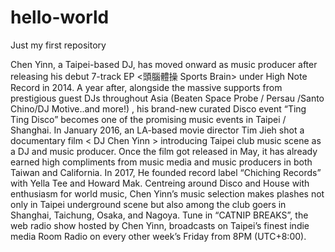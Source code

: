 # hello-world
Just my first repository

Chen Yinn, a Taipei-based DJ, has moved onward as music producer after releasing his debut 7-track EP  <頭腦體操 Sports Brain> under High Note Record in 2014. A year after, alongside the massive supports from prestigious guest DJs throughout Asia (Beaten Space Probe / Persau /Santo Chino/DJ Motive..and more!) , his brand-new curated Disco event “Ting Ting Disco” becomes one of the promising music events in Taipei / Shanghai.  In January 2016, an LA-based movie director Tim Jieh shot a documentary film < DJ Chen Yinn > introducing Taipei club music scene as a DJ and music producer. Once the film got released in May, it has already earned high compliments from music media and music producers in both Taiwan and California. In 2017, He founded record label “Chiching Records” with Yella Tee and Howard Mak. Centreing around Disco and House with enthusiasm for world music, Chen Yinn’s music selection makes plashes not only in Taipei underground scene but also among the club goers in Shanghai, Taichung, Osaka, and Nagoya.
Tune in “CATNIP BREAKS”, the web radio show hosted by Chen Yinn, broadcasts on Taipei’s finest indie media Room Radio on every other week’s Friday from 8PM (UTC+8:00).

